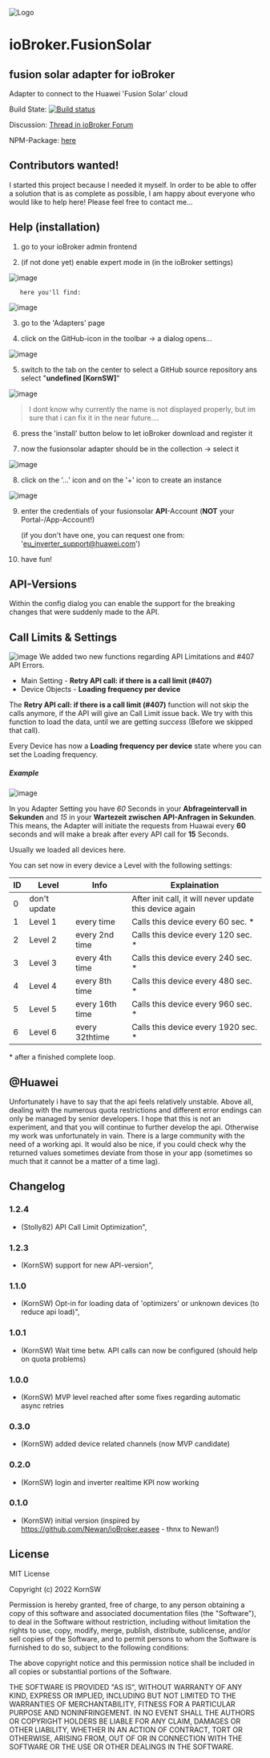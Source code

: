 ![Logo](admin/sun2000.png)
# ioBroker.FusionSolar

## fusion solar adapter for ioBroker

Adapter to connect to the Huawei 'Fusion Solar' cloud

Build State: [![Build status](https://tobiaskorn.visualstudio.com/KornSW%20(OpenSource)/_apis/build/status/ioBroker.FusionSolar)](https://tobiaskorn.visualstudio.com/KornSW%20(OpenSource)/_build/latest?definitionId=44)

Discussion: [Thread in ioBroker Forum](https://forum.iobroker.net/topic/59422/new-adapter-huawei-fusionsolar-api)

NPM-Package: [here](https://www.npmjs.com/package/iobroker.fusionsolar)

## Contributors wanted!

I started this project because I needed it myself. In order to be able to offer a solution that is as complete as possible, I am happy about everyone who would like to help here! Please feel free to contact me...

## Help (installation)

  1. go to your ioBroker admin frontend

  2. (if not done yet) enable expert mode in (in the ioBroker settings)

![image](doc/exp1.png)

       here you'll find:

![image](doc/exp2.png)


  3. go to the 'Adapters' page



  4. click on the GitHub-icon in the toolbar -> a dialog opens...

![image](doc/ins1.png)

  5. switch to the tab on the center to select a GitHub source repository ans select "**undefined [KornSW]**"

![image](doc/ins2.png)

>I dont know why currently the name is not displayed properly, but im sure that i can fix it in the near future....


  6. press the 'install' button below to let ioBroker download and register it


  7. now the fusionsolar adapter should be in the collection -> select it

![image](doc/ins3.png)

  8. click on the '...' icon and on the '+' icon to create an instance

![image](doc/ins4.png)

  9. enter the credentials of your fusionsolar **API**-Account (**NOT** your Portal-/App-Account!)

        (if you don't have one, you can request one from: 'eu_inverter_support@huawei.com')

        

  10. have fun!

## API-Versions

Within the config dialog you can enable the support for the breaking changes that were suddenly made to the API.

## Call Limits & Settings

![image](doc/UI-Fusion.png)
We added two new functions regarding API Limitations and #407 API Errors. 

* Main Setting - **Retry API call: if there is a call limit (#407)**
* Device Objects - **Loading frequency per device**

The **Retry API call: if there is a call limit (#407)** function will not skip the calls anymore, if the API will give an Call Limit issue back. We try with this function to load the data, until we are getting *success* (Before we skipped that call).

Every Device has now a **Loading frequency per device** state where you can set the Loading frequency. 

##### Example
![image](doc/updatePrioritySetting.png)

In you Adapter Setting you have *60* Seconds in your **Abfrageintervall in Sekunden** and *15* in your **Wartezeit zwischen API-Anfragen in Sekunden**. 
This means, the Adapter will initiate the requests from Huawai every **60** seconds and will make a break after every API call for **15** Seconds. 

Usually we loaded all devices here.

You can set now in every device a Level with the following settings:

|ID|Level|Info|Explaination|
|--|--|--|--|
|0|don't update||After init call, it will never update this device again|
|1|Level 1|every time|Calls this device every 60 sec. *|
|2|Level 2|every 2nd time|Calls this device every 120 sec. *|
|3|Level 3|every 4th time|Calls this device every 240 sec. *|
|4|Level 4|every 8th time|Calls this device every 480 sec. *|
|5|Level 5|every 16th time|Calls this device every 960 sec. *|
|6|Level 6|every 32thtime|Calls this device every 1920 sec. *|
 
 \* after a finished complete loop. 
 
## @Huawei

Unfortunately i have to say that the api feels relatively unstable. Above all, dealing with the numerous quota restrictions and different error endings can only be managed by senior developers. I hope that this is not an experiment, and that you will continue to further develop the api. Otherwise my work was unfortunately in vain. There is a large community with the need of a working api.
It would also be nice, if you could check why the returned values sometimes deviate from those in your app (sometimes so much that it cannot be a matter of a time lag).

## Changelog

### 1.2.4
* (Stolly82) API Call Limit Optimization",
### 1.2.3
* (KornSW) support for new API-version",
### 1.1.0
* (KornSW) Opt-in for loading data of 'optimizers' or unknown devices (to reduce api load)",
### 1.0.1
* (KornSW) Wait time betw. API calls can now be configured (should help on quota problems)
### 1.0.0
* (KornSW) MVP level reached after some fixes regarding automatic async retries
### 0.3.0
* (KornSW) added device related channels (now MVP candidate)
### 0.2.0
* (KornSW) login and inverter realtime KPI now working
### 0.1.0
* (KornSW) initial version (inspired by https://github.com/Newan/ioBroker.easee - thnx to Newan!)

## License

MIT License

Copyright (c) 2022 KornSW

Permission is hereby granted, free of charge, to any person obtaining a copy
of this software and associated documentation files (the "Software"), to deal
in the Software without restriction, including without limitation the rights
to use, copy, modify, merge, publish, distribute, sublicense, and/or sell
copies of the Software, and to permit persons to whom the Software is
furnished to do so, subject to the following conditions:

The above copyright notice and this permission notice shall be included in all
copies or substantial portions of the Software.

THE SOFTWARE IS PROVIDED "AS IS", WITHOUT WARRANTY OF ANY KIND, EXPRESS OR
IMPLIED, INCLUDING BUT NOT LIMITED TO THE WARRANTIES OF MERCHANTABILITY,
FITNESS FOR A PARTICULAR PURPOSE AND NONINFRINGEMENT. IN NO EVENT SHALL THE
AUTHORS OR COPYRIGHT HOLDERS BE LIABLE FOR ANY CLAIM, DAMAGES OR OTHER
LIABILITY, WHETHER IN AN ACTION OF CONTRACT, TORT OR OTHERWISE, ARISING FROM,
OUT OF OR IN CONNECTION WITH THE SOFTWARE OR THE USE OR OTHER DEALINGS IN THE
SOFTWARE.